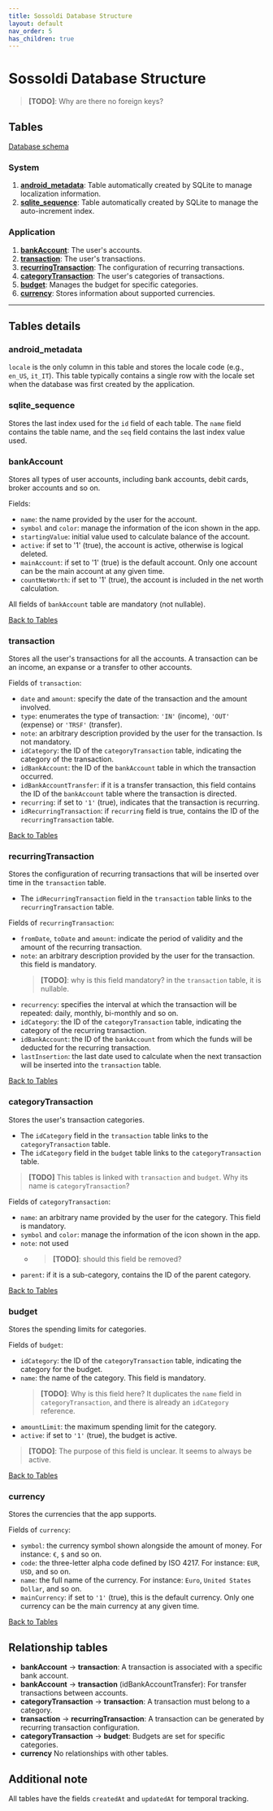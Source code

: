 ```yaml
---
title: Sossoldi Database Structure
layout: default
nav_order: 5
has_children: true
---
```



# Sossoldi Database Structure

> **[TODO]**: Why are there no foreign keys?

## Tables

[Database schema](database-diagram.md)


### System

1. [**android_metadata**](#android_metadata): Table automatically created by SQLite to manage localization information.
2. [**sqlite_sequence**](#sqlite_sequence): Table automatically created by SQLite to manage the auto-increment index.

### Application

1. [**bankAccount**](#bankaccount): The user's accounts.
2. [**transaction**](#transaction): The user's transactions.
3. [**recurringTransaction**](#recurringtransaction): The configuration of recurring transactions.
4. [**categoryTransaction**](#categorytransaction): The user's categories of transactions.
5. [**budget**](#budget): Manages the budget for specific categories.
6. [**currency**](#currency): Stores information about supported currencies.

---

## Tables details

### android_metadata

`locale` is the only column in this table and stores the locale code (e.g., `en_US`, `it_IT`). This table typically contains a single row with the locale set when the database was first created by the application.

### sqlite_sequence

Stores the last index used for the `id` field of each table. The `name` field contains the table name, and the `seq` field contains the last index value used.

### bankAccount

Stores all types of user accounts, including bank accounts, debit cards, broker accounts and so on.

Fields:

- `name`: the name provided by the user for the account.
- `symbol` and `color`: manage the information of the icon shown in the app.
- `startingValue`: initial value used to calculate balance of the account.
- `active`: if set to '1' (true), the account is active, otherwise is logical deleted.
- `mainAccount`: if set to '1' (true) is the default account. Only one account can be the main account at any given time.
- `countNetWorth`: if set to '1' (true), the account is included in the net worth calculation.

All fields of `bankAccount` table are mandatory (not nullable).

[Back to Tables](#tables)

### transaction

Stores all the user's transactions for all the accounts. A transaction can be an income, an expanse or a transfer to other accounts.

Fields of `transaction`:

- `date` and `amount`: specify the date of the transaction and the amount involved.
- `type`: enumerates the type of transaction: `'IN'` (income), `'OUT'` (expense) or `'TRSF'` (transfer).
- `note`: an arbitrary description provided by the user for the transaction. Is not mandatory.
- `idCategory`: the ID of the `categoryTransaction` table, indicating the category of the transaction.
- `idBankAccount`: the ID of the `bankAccount` table in which the transaction occurred.
- `idBankAccountTransfer`: if it is a transfer transaction, this field contains the ID of the `bankAccount` table where the transaction is directed.
- `recurring`: if set to `'1'` (true), indicates that the transaction is recurring.
- `idRecurringTransaction`: if `recurring` field is true, contains the ID of the `recurringTransaction` table.

[Back to Tables](#tables)

### recurringTransaction

Stores the configuration of recurring transactions that will be inserted over time in the `transaction` table.

- The `idRecurringTransaction` field in the `transaction` table links to the `recurringTransaction` table.

Fields of `recurringTransaction`:

- `fromDate`, `toDate` and `amount`: indicate the period of validity and the amount of the recurring transaction.
- `note`: an arbitrary description provided by the user for the transaction. this field is mandatory.
   > **[TODO]**: why is this field mandatory? in the `transaction` table, it is nullable.
- `recurrency`: specifies the interval at which the transaction will be repeated: daily, monthly, bi-monthly and so on.
- `idCategory`: the ID of the `categoryTransaction` table, indicating the category of the recurring transaction.
- `idBankAccount`: the ID of the `bankAccount` from which the funds will be deducted for the recurring transaction.
- `lastInsertion`: the last date used to calculate when the next transaction will be inserted into the `transaction` table.

[Back to Tables](#tables)

### categoryTransaction

Stores the user's transaction categories.

- The `idCategory` field in the `transaction` table links to the `categoryTransaction` table.
- The `idCategory` field in the `budget` table links to the `categoryTransaction` table.

> **[TODO]** This tables is linked with `transaction` and `budget`. Why its name is `categoryTransaction`?

Fields of `categoryTransaction`:

- `name`: an arbitrary name provided by the user for the category. This field is mandatory.
- `symbol` and `color`: manage the information of the icon shown in the app.
- `note`: not used
  - > **[TODO]**: should this field be removed?
- `parent`: if it is a sub-category, contains the ID of the parent category.

[Back to Tables](#tables)

### budget

Stores the spending limits for categories.

Fields of `budget`:

- `idCategory`: the ID of the `categoryTransaction` table, indicating the category for the budget.
- `name`: the name of the category. This field is mandatory.
  > **[TODO]**: Why is this field here? It duplicates the `name` field in `categoryTransaction`, and there is already an `idCategory` reference.
- `amountLimit`: the maximum spending limit for the category.
- `active`: if set to `'1'` (true), the budget is active.
> **[TODO]**: The purpose of this field is unclear. It seems to always be active.

[Back to Tables](#tables)

### currency

Stores the currencies that the app supports.

Fields of `currency`:

 - `symbol`: the currency symbol shown alongside the amount of money. For instance: `€`, `$` and so on.
 - `code`: the three-letter alpha code defined by ISO 4217. For instance: `EUR`, `USD`, and so on.
 - `name`: the full name of the currency. For instance: `Euro`, `United States Dollar`, and so on.
 - `mainCurrency`: if set to `'1'` (true), this is the default currency. Only one currency can be the main currency at any given time.

[Back to Tables](#tables)

## Relationship tables

- **bankAccount** → **transaction**: A transaction is associated with a specific bank account.
- **bankAccount** → **transaction** (idBankAccountTransfer): For transfer transactions between accounts.
- **categoryTransaction** → **transaction**: A transaction must belong to a category.
- **transaction** → **recurringTransaction**: A transaction can be generated by recurring transaction configuration.
- **categoryTransaction** → **budget**: Budgets are set for specific categories.
- **currency** No relationships with other tables.


## Additional note

All tables have the fields `createdAt` and `updatedAt` for temporal tracking.
